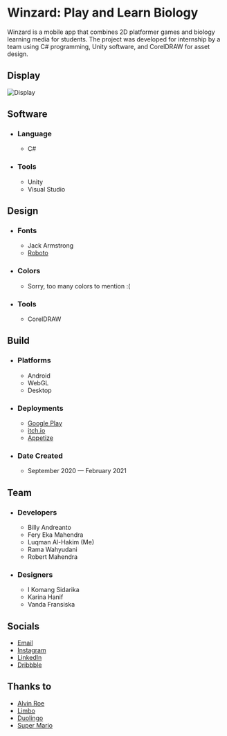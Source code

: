# Winzard: Play and Learn Biology
Winzard is a mobile app that combines 2D platformer games and biology learning media for students. The project was developed for internship by a team using C# programming, Unity software, and CorelDRAW for asset design.

## Display
![Display](https://cdn.dribbble.com/users/6699911/screenshots/20504269/media/75e6f88009259f53a99e2ff61399672f.png)

## Software
- ### Language
  - C#
  
- ### Tools
  - Unity
  - Visual Studio

## Design
- ### Fonts
  - Jack Armstrong
  - [Roboto](https://fonts.google.com/specimen/Roboto)

- ### Colors
  - Sorry, too many colors to mention :(
  
- ### Tools
  - CorelDRAW

## Build
- ### Platforms
  - Android
  - WebGL
  - Desktop

- ### Deployments
  - [Google Play](https://play.google.com/store/apps/details?id=id.ac.stiki.doleno.winzard)
  - [itch.io](https://luqmanherifa.itch.io/winzard)
  - [Appetize](https://appetize.io/app/3cy7ufbp7dcwxjdojl4hlmhrpq)

- ### Date Created
  - September 2020 — February 2021

## Team
- ### Developers
  - Billy Andreanto
  - Fery Eka Mahendra
  - Luqman Al-Hakim (Me)
  - Rama Wahyudani
  - Robert Mahendra

- ### Designers
  - I Komang Sidarika
  - Karina Hanif
  - Vanda Fransiska

## Socials
  - [Email](mailto:luqmanherifa@gmail.com)
  - [Instagram](https://www.instagram.com/luqmanherifa)
  - [LinkedIn](https://www.linkedin.com/in/luqmanherifa)
  - [Dribbble](https://dribbble.com/luqmanherifa)

## Thanks to
  - [Alvin Roe](https://www.youtube.com/@AlvinRoe)
  - [Limbo](https://playdead.com/games/limbo)
  - [Duolingo](https://www.duolingo.com)
  - [Super Mario](https://mario.nintendo.com)
